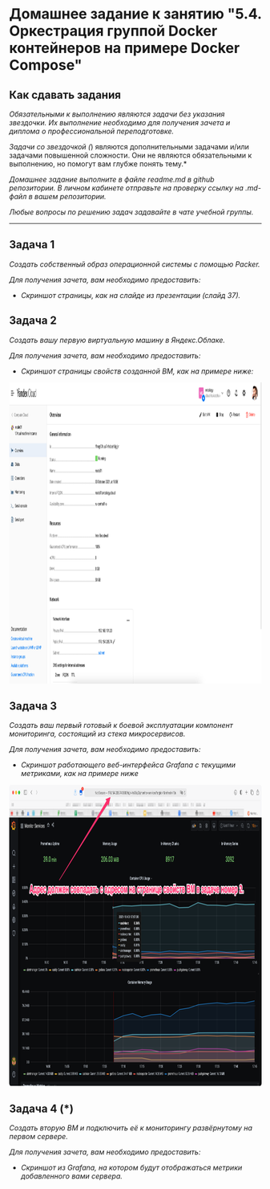 # Домашнее задание к занятию "5.4. Оркестрация группой Docker контейнеров на примере Docker Compose"

## Как сдавать задания

*Обязательными к выполнению являются задачи без указания звездочки. Их выполнение необходимо для получения зачета и диплома о профессиональной переподготовке.*

*Задачи со звездочкой (*) являются дополнительными задачами и/или задачами повышенной сложности. Они не являются обязательными к выполнению, но помогут вам глубже понять тему.*

*Домашнее задание выполните в файле readme.md в github репозитории. В личном кабинете отправьте на проверку ссылку на .md-файл в вашем репозитории.*

*Любые вопросы по решению задач задавайте в чате учебной группы.*

---

## Задача 1

*Создать собственный образ операционной системы с помощью Packer.*

*Для получения зачета, вам необходимо предоставить:*
- *Скриншот страницы, как на слайде из презентации (слайд 37).*

## Задача 2

*Создать вашу первую виртуальную машину в Яндекс.Облаке.*

*Для получения зачета, вам необходимо предоставить:*
- *Скриншот страницы свойств созданной ВМ, как на примере ниже:*

<p align="center">
  <img width="1200" height="600" src="./assets/yc_01.png">
</p>

## Задача 3

*Создать ваш первый готовый к боевой эксплуатации компонент мониторинга, состоящий из стека микросервисов.*

*Для получения зачета, вам необходимо предоставить:*
- *Скриншот работающего веб-интерфейса Grafana с текущими метриками, как на примере ниже*
<p align="center">
  <img width="1200" height="600" src="./assets/yc_02.png">
</p>

## Задача 4 (*)

*Создать вторую ВМ и подключить её к мониторингу развёрнутому на первом сервере.*

*Для получения зачета, вам необходимо предоставить:*
- *Скриншот из Grafana, на котором будут отображаться метрики добавленного вами сервера.*

